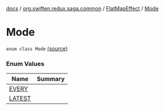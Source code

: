 [docs](../../../index.md) / [org.swiften.redux.saga.common](../../index.md) / [FlatMapEffect](../index.md) / [Mode](./index.md)

# Mode

`enum class Mode` [(source)](https://github.com/protoman92/KotlinRedux/tree/master/common/common-saga/src/main/kotlin/org/swiften/redux/saga/common/FlatMapEffect.kt#L20)

### Enum Values

| Name | Summary |
|---|---|
| [EVERY](-e-v-e-r-y.md) |  |
| [LATEST](-l-a-t-e-s-t.md) |  |
